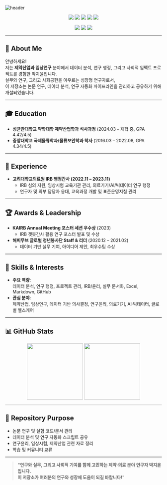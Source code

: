 <!-- 헤더 이미지 (capsule-render 등 무료 서비스 활용) -->
![header](https://capsule-render.vercel.app/api?type=waving&color=auto&height=200&section=header&text=JIYOON%20PARK&fontSize=55&fontAlign=70&desc=Pharmaceutical%20Industry%20%7C%20Clinical%20Research%20%7C%20Data%20Analysis&descSize=20&descAlign=70)

<p align="center">
  <img src="https://img.shields.io/badge/Pharma-4B8BBE?style=flat-square&logo=google-scholar&logoColor=white"/>
  <img src="https://img.shields.io/badge/Clinical%20Research-FFB300?style=flat-square&logo=medrt&logoColor=white"/>
  <img src="https://img.shields.io/badge/Data%20Analysis-009688?style=flat-square&logo=python&logoColor=white"/>
  <img src="https://img.shields.io/badge/Project%20Management-6C63FF?style=flat-square&logo=trello&logoColor=white"/>
  <img src="https://img.shields.io/badge/IRB%20Admin-7C4DFF?style=flat-square&logo=read-the-docs&logoColor=white"/>
</p>

<p align="center">
  <img src="https://img.shields.io/badge/Excel-217346?style=flat-square&logo=microsoft-excel&logoColor=white"/>
  <img src="https://img.shields.io/badge/Markdown-000000?style=flat-square&logo=markdown&logoColor=white"/>
  <img src="https://img.shields.io/badge/GitHub-181717?style=flat-square&logo=github&logoColor=white"/>
</p>

---

## 🌟 About Me

안녕하세요!  
저는 **제약산업과 임상연구** 분야에서 데이터 분석, 연구 행정, 그리고 사회적 임팩트 프로젝트를 경험한 박지윤입니다.  
실무와 연구, 그리고 사회공헌을 아우르는 성장형 연구자로서,  
이 저장소는 논문 연구, 데이터 분석, 연구 자동화 파이프라인을 관리하고 공유하기 위해 개설되었습니다.

---

## 🎓 Education

- **성균관대학교 약학대학 제약산업학과 석사과정** (2024.03 – 재학 중, GPA 4.42/4.5)
- **중앙대학교 국제물류학과/물류보안학과 학사** (2016.03 – 2022.08, GPA 4.34/4.5)

---

## 💼 Experience

- **고려대학교의료원 IRB 행정간사 (2022.11 – 2023.11)**
  - IRB 심의 지원, 임상시험 교육기관 관리, 의료기기/AI/빅데이터 연구 행정
  - 연구자 및 외부 담당자 응대, 교육과정 개발 및 표준운영지침 관리

---

## 🏆 Awards & Leadership

- **KAIRB Annual Meeting 포스터 세션 우수상** (2023)
  - IRB 챗봇간사 활용 연구 포스터 발표 및 수상
- **해피무브 글로벌 청년봉사단 Staff & 리더** (2020.12 – 2021.02)
  - 데이터 기반 실무 기여, 아이디어 제안, 최우수팀 수상

---

## 🔬 Skills & Interests

- **주요 역량**:  
  데이터 분석, 연구 행정, 프로젝트 관리, IRB/윤리, 실무 문서화, Excel, Markdown, GitHub
- **관심 분야**:  
  제약산업, 임상연구, 데이터 기반 의사결정, 연구윤리, 의료기기, AI·빅데이터, 글로벌 헬스케어

---

## 📊 GitHub Stats

<p align="center">
  <img src="https://github-readme-stats.vercel.app/api?username=JINA-star&show_icons=true&theme=tokyonight" height="180"/>
  <img src="https://github-readme-stats.vercel.app/api/top-langs/?username=JINA-star&layout=compact&theme=tokyonight" height="180"/>
</p>

---

## 📂 Repository Purpose

- 논문 연구 및 실험 코드/문서 관리
- 데이터 분석 및 연구 자동화 스크립트 공유
- 연구윤리, 임상시험, 제약산업 관련 자료 정리
- 학습 및 커뮤니티 교류

---

> **"연구와 실무, 그리고 사회적 기여를 함께 고민하는 제약·의료 분야 연구자 박지윤입니다.  
> 이 저장소가 여러분의 연구와 성장에 도움이 되길 바랍니다!"**
